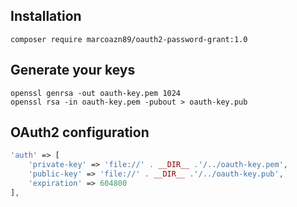 Installation
-------------
    composer require marcoazn89/oauth2-password-grant:1.0

Generate your keys
--------------------
    openssl genrsa -out oauth-key.pem 1024
    openssl rsa -in oauth-key.pem -pubout > oauth-key.pub

OAuth2 configuration
--------------------
```php
'auth' => [
    'private-key' => 'file://' . __DIR__ .'/../oauth-key.pem',
    'public-key' => 'file://' . __DIR__ .'/../oauth-key.pub',
    'expiration' => 604800
],
```
